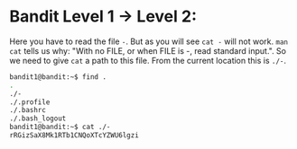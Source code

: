 # Bandit Level 1 -> Level 2:

Here you have to read the file `-`. But as you will see `cat -` will not work. `man cat` tells us why: "With no FILE, or when FILE is -, read standard input.". So we need to give `cat` a path to this file. From the current location this is `./-`.

```sh
bandit1@bandit:~$ find .
.
./-
./.profile
./.bashrc
./.bash_logout
bandit1@bandit:~$ cat ./-
rRGizSaX8Mk1RTb1CNQoXTcYZWU6lgzi
```
